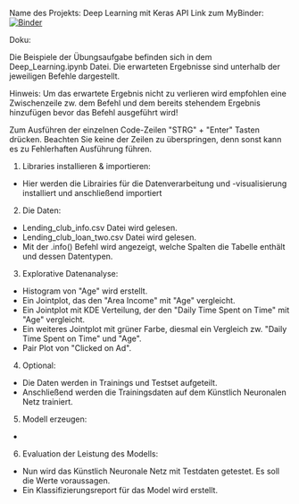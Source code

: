 Name des Projekts:	Deep Learning mit Keras API
Link zum MyBinder: 	[![Binder](https://mybinder.org/badge_logo.svg)](https://mybinder.org/v2/gh/HuseyinBgn/6DeepLearning/HEAD)

Doku:	

Die Beispiele der Übungsaufgabe befinden sich in dem Deep_Learning.ipynb Datei.
Die erwarteten Ergebnisse sind unterhalb der jeweiligen Befehle dargestellt. 

Hinweis: Um das erwartete Ergebnis nicht zu verlieren wird empfohlen eine Zwischenzeile zw. dem Befehl 
und dem bereits stehendem Ergebnis hinzufügen bevor das Befehl ausgeführt wird!

Zum Ausführen der einzelnen Code-Zeilen "STRG" + "Enter" Tasten drücken.
Beachten Sie keine der Zeilen zu überspringen, denn sonst kann es zu Fehlerhaften Ausführung führen.


1. Libraries installieren & importieren: 
- Hier werden die Librairies für die Datenverarbeitung und -visualisierung installiert und anschließend importiert

2. Die Daten:
- Lending_club_info.csv Datei wird gelesen.
- Lending_club_loan_two.csv Datei wird gelesen.
- Mit der .info() Befehl wird angezeigt, welche Spalten die Tabelle enthält und dessen Datentypen.




3. Explorative Datenanalyse:
- Histogram von "Age" wird erstellt. 
- Ein Jointplot, das den "Area Income" mit "Age" vergleicht.
- Ein Jointplot mit KDE Verteilung, der den "Daily Time Spent on Time" mit "Age" vergleicht.
- Ein weiteres Jointplot mit grüner Farbe, diesmal ein Vergleich zw. "Daily Time Spent on Time" und "Age".
- Pair Plot von "Clicked on Ad".

4. Optional:
- Die Daten werden in Trainings und Testset aufgeteilt.
- Anschließend werden die Trainingsdaten auf dem Künstlich Neuronalen Netz trainiert.

5. Modell erzeugen:
- 

6. Evaluation der Leistung des Modells:
- Nun wird das Künstlich Neuronale Netz mit Testdaten getestet. Es soll die Werte voraussagen.
- Ein Klassifizierungsreport für das Model wird erstellt.